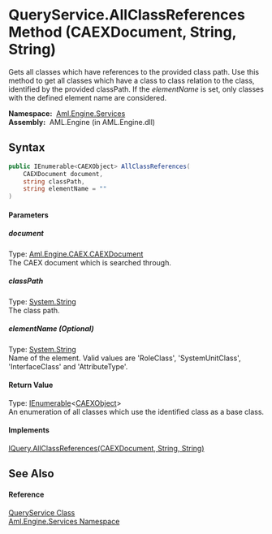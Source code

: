 QueryService.AllClassReferences Method (CAEXDocument, String, String)
=====================================================================
Gets all classes which have references to the provided class path. Use this method to get all classes which have a class to class relation to the class, identified by the provided classPath. If the *elementName* is set, only classes with the defined element name are considered.

  **Namespace:**  [Aml.Engine.Services][1]  
  **Assembly:**  AML.Engine (in AML.Engine.dll)

Syntax
------

```csharp
public IEnumerable<CAEXObject> AllClassReferences(
	CAEXDocument document,
	string classPath,
	string elementName = ""
)
```

#### Parameters

##### *document*
Type: [Aml.Engine.CAEX.CAEXDocument][2]  
The CAEX document which is searched through.

##### *classPath*
Type: [System.String][3]  
The class path.

##### *elementName* (Optional)
Type: [System.String][3]  
 Name of the element. Valid values are 'RoleClass', 'SystemUnitClass', 'InterfaceClass' and 'AttributeType'.

#### Return Value
Type: [IEnumerable][4]&lt;[CAEXObject][5]>  
 An enumeration of all classes which use the identified class as a base class. 
#### Implements
[IQuery.AllClassReferences(CAEXDocument, String, String)][6]  


See Also
--------

#### Reference
[QueryService Class][7]  
[Aml.Engine.Services Namespace][1]  

[1]: ../README.md
[2]: ../../Aml.Engine.CAEX/CAEXDocument/README.md
[3]: https://docs.microsoft.com/dotnet/api/system.string
[4]: https://docs.microsoft.com/dotnet/api/system.collections.generic.ienumerable-1
[5]: ../../Aml.Engine.CAEX/CAEXObject/README.md
[6]: ../../Aml.Engine.Services.Interfaces/IQuery/AllClassReferences.md
[7]: README.md
[8]: https://www.automationml.org
[9]: ../../icons/logoShade.png